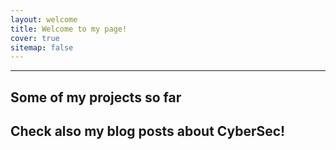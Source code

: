 ```yaml
---
layout: welcome
title: Welcome to my page!
cover: true
sitemap: false
---
```

<!--author-->
---

## Some of my projects so far
<!--projects-->

## Check also my blog posts about CyberSec!
<!--blog-->
